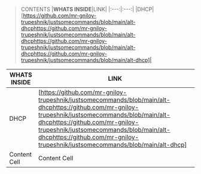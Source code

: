 >CONTENTS
|__WHATS INSIDE__|LINK|
|:---:|:---:|
|DHCP|[https://github.com/mr-gniloy-trupeshnik/justsomecommands/blob/main/alt-dhcphttps://github.com/mr-gniloy-trupeshnik/justsomecommands/blob/main/alt-dhcphttps://github.com/mr-gniloy-trupeshnik/justsomecommands/blob/main/alt-dhcphttps://github.com/mr-gniloy-trupeshnik/justsomecommands/blob/main/alt-dhcp]|

| __WHATS INSIDE__  | LINK |
| ------------- | ------------- |
| DHCP          | [https://github.com/mr-gniloy-trupeshnik/justsomecommands/blob/main/alt-dhcphttps://github.com/mr-gniloy-trupeshnik/justsomecommands/blob/main/alt-dhcphttps://github.com/mr-gniloy-trupeshnik/justsomecommands/blob/main/alt-dhcphttps://github.com/mr-gniloy-trupeshnik/justsomecommands/blob/main/alt-dhcp] |
| Content Cell  | Content Cell  |
